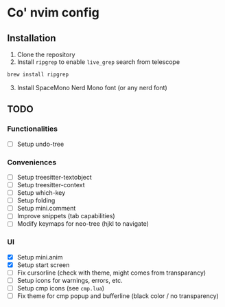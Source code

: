 # Co' nvim config

## Installation

1. Clone the repository
2. Install `ripgrep` to enable `live_grep` search from telescope
```bash
brew install ripgrep
```
3. Install SpaceMono Nerd Mono font (or any nerd font)

## TODO

### Functionalities

- [ ] Setup undo-tree

### Conveniences

- [ ] Setup treesitter-textobject
- [ ] Setup treesitter-context
- [ ] Setup which-key
- [ ] Setup folding
- [ ] Setup mini.comment
- [ ] Improve snippets (tab capabilities)
- [ ] Modify keymaps for neo-tree (hjkl to navigate)

### UI

- [x] Setup mini.anim
- [x] Setup start screen
- [ ] Fix cursorline (check with theme, might comes from transparancy)
- [ ] Setup icons for warnings, errors, etc.
- [ ] Setup cmp icons (see `cmp.lua`)
- [ ] Fix theme for cmp popup and bufferline (black color / no transparency)

